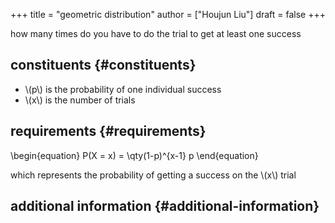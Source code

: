 +++
title = "geometric distribution"
author = ["Houjun Liu"]
draft = false
+++

how many times do you have to do the trial to get at least one success


## constituents {#constituents}

-   \\(p\\) is the probability of one individual success
-   \\(x\\) is the number of trials


## requirements {#requirements}

\begin{equation}
P(X = x) = \qty(1-p)^{x-1} p
\end{equation}

which represents the probability of getting a success on the \\(x\\) trial


## additional information {#additional-information}
